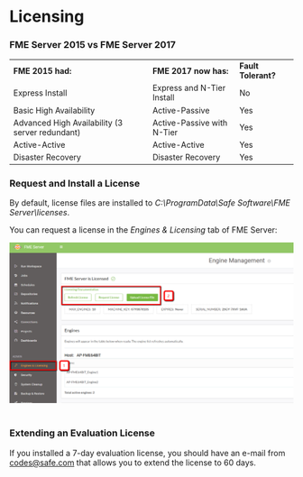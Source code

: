 # Licensing #

### FME Server 2015 vs FME Server 2017 ###

<table style="border: 0px">

<tr>
<td style="font-weight: bold">FME 2015 had:</td>
<td style="font-weight: bold">FME 2017 now has:</td>
<td style="font-weight: bold">Fault Tolerant?</td>
</tr>

<tr>
<td style="">Express Install</td>
<td style="">Express and N-Tier Install</td>
<td style="">No</td>
</tr>

<tr>
<td style="">Basic High Availability</td>
<td style="">Active-Passive</td>
<td style="">Yes</td>
</tr>

<tr>
<td style="">Advanced High Availability (3 server redundant)</td>
<td style="">Active-Passive with N-Tier</td>
<td style="">Yes</td>
</tr>

<tr>
<td style="">Active-Active</td>
<td style="">Active-Active</td>
<td style="">Yes</td>
</tr>

<tr>
<td style="">Disaster Recovery</td>
<td style="">Disaster Recovery</td>
<td style="">Yes</td>
</tr>

</table>

### Request and Install a License ###

By default, license files are installed to *C:\ProgramData\Safe Software\FME Server\licenses*.

You can request a license in the *Engines & Licensing* tab of FME Server:

![](./Images/1.010.licensing3.png)
<br><br>
### Extending an Evaluation License ###

If you installed a 7-day evaluation license, you should have an e-mail from codes@safe.com that allows you to extend the license to 60 days. 